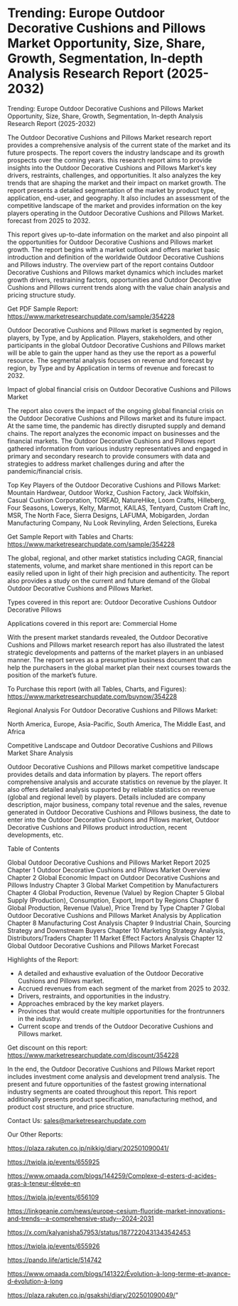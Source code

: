 # Trending: Europe Outdoor Decorative Cushions and Pillows Market Opportunity, Size, Share, Growth, Segmentation, In-depth Analysis Research Report (2025-2032)
 Trending: Europe Outdoor Decorative Cushions and Pillows Market Opportunity, Size, Share, Growth, Segmentation, In-depth Analysis Research Report (2025-2032)

The Outdoor Decorative Cushions and Pillows Market research report provides a comprehensive analysis of the current state of the market and its future prospects. The report covers the industry landscape and its growth prospects over the coming years. this research report aims to provide insights into the Outdoor Decorative Cushions and Pillows Market's key drivers, restraints, challenges, and opportunities. It also analyzes the key trends that are shaping the market and their impact on market growth. The report presents a detailed segmentation of the market by product type, application, end-user, and geography. It also includes an assessment of the competitive landscape of the market and provides information on the key players operating in the Outdoor Decorative Cushions and Pillows Market. forecast from 2025 to 2032.

This report gives up-to-date information on the market and also pinpoint all the opportunities for Outdoor Decorative Cushions and Pillows market growth. The report begins with a market outlook and offers market basic introduction and definition of the worldwide Outdoor Decorative Cushions and Pillows industry. The overview part of the report contains Outdoor Decorative Cushions and Pillows market dynamics which includes market growth drivers, restraining factors, opportunities and Outdoor Decorative Cushions and Pillows current trends along with the value chain analysis and pricing structure study.

Get PDF Sample Report: https://www.marketresearchupdate.com/sample/354228

Outdoor Decorative Cushions and Pillows market is segmented by region, players, by Type, and by Application. Players, stakeholders, and other participants in the global Outdoor Decorative Cushions and Pillows market will be able to gain the upper hand as they use the report as a powerful resource. The segmental analysis focuses on revenue and forecast by region, by Type and by Application in terms of revenue and forecast to 2032.

Impact of global financial crisis on Outdoor Decorative Cushions and Pillows Market

The report also covers the impact of the ongoing global financial crisis on the Outdoor Decorative Cushions and Pillows market and its future impact. At the same time, the pandemic has directly disrupted supply and demand chains. The report analyzes the economic impact on businesses and the financial markets. The Outdoor Decorative Cushions and Pillows report gathered information from various industry representatives and engaged in primary and secondary research to provide consumers with data and strategies to address market challenges during and after the pandemic/financial crisis.

Top Key Players of the Outdoor Decorative Cushions and Pillows Market:
Mountain Hardwear, Outdoor Workz, Cushion Factory, Jack Wolfskin, Casual Cushion Corporation, TOREAD, NatureHike, Loom Crafts, Hilleberg, Four Seasons, Lowerys, Kelty, Marmot, KAILAS, Tentyard, Custom Craft Inc, MSR, The North Face, Sierra Designs, LAFUMA, Mobigarden, Jordan Manufacturing Company, Nu Look Revinyling, Arden Selections, Eureka


Get Sample Report with Tables and Charts: https://www.marketresearchupdate.com/sample/354228

The global, regional, and other market statistics including CAGR, financial statements, volume, and market share mentioned in this report can be easily relied upon in light of their high precision and authenticity. The report also provides a study on the current and future demand of the Global Outdoor Decorative Cushions and Pillows Market.

Types covered in this report are:
Outdoor Decorative Cushions
Outdoor Decorative Pillows


Applications covered in this report are:
Commercial
Home


With the present market standards revealed, the Outdoor Decorative Cushions and Pillows market research report has also illustrated the latest strategic developments and patterns of the market players in an unbiased manner. The report serves as a presumptive business document that can help the purchasers in the global market plan their next courses towards the position of the market’s future.

To Purchase this report (with all Tables, Charts, and Figures): https://www.marketresearchupdate.com/buynow/354228

Regional Analysis For Outdoor Decorative Cushions and Pillows Market:

North America, Europe, Asia-Pacific, South America, The Middle East, and Africa

Competitive Landscape and Outdoor Decorative Cushions and Pillows Market Share Analysis

Outdoor Decorative Cushions and Pillows market competitive landscape provides details and data information by players. The report offers comprehensive analysis and accurate statistics on revenue by the player. It also offers detailed analysis supported by reliable statistics on revenue (global and regional level) by players. Details included are company description, major business, company total revenue and the sales, revenue generated in Outdoor Decorative Cushions and Pillows business, the date to enter into the Outdoor Decorative Cushions and Pillows market, Outdoor Decorative Cushions and Pillows product introduction, recent developments, etc.

Table of Contents

Global Outdoor Decorative Cushions and Pillows Market Report 2025
Chapter 1 Outdoor Decorative Cushions and Pillows Market Overview
Chapter 2 Global Economic Impact on Outdoor Decorative Cushions and Pillows Industry
Chapter 3 Global Market Competition by Manufacturers
Chapter 4 Global Production, Revenue (Value) by Region
Chapter 5 Global Supply (Production), Consumption, Export, Import by Regions
Chapter 6 Global Production, Revenue (Value), Price Trend by Type
Chapter 7 Global Outdoor Decorative Cushions and Pillows Market Analysis by Application
Chapter 8 Manufacturing Cost Analysis
Chapter 9 Industrial Chain, Sourcing Strategy and Downstream Buyers
Chapter 10 Marketing Strategy Analysis, Distributors/Traders
Chapter 11 Market Effect Factors Analysis
Chapter 12 Global Outdoor Decorative Cushions and Pillows Market Forecast

Highlights of the Report:

- A detailed and exhaustive evaluation of the Outdoor Decorative Cushions and Pillows market.
- Accrued revenues from each segment of the market from 2025 to 2032.
- Drivers, restraints, and opportunities in the industry.
- Approaches embraced by the key market players.
- Provinces that would create multiple opportunities for the frontrunners in the industry.
- Current scope and trends of the Outdoor Decorative Cushions and Pillows market.

Get discount on this report: https://www.marketresearchupdate.com/discount/354228

In the end, the Outdoor Decorative Cushions and Pillows Market report includes investment come analysis and development trend analysis. The present and future opportunities of the fastest growing international industry segments are coated throughout this report. This report additionally presents product specification, manufacturing method, and product cost structure, and price structure.

Contact Us:
sales@marketresearchupdate.com

Our Other Reports:

https://plaza.rakuten.co.jp/nikkig/diary/202501090041/

https://twipla.jp/events/655925

https://www.omaada.com/blogs/144259/Complexe-d-esters-d-acides-gras-à-teneur-élevée-en

https://twipla.jp/events/656109

https://linkgeanie.com/news/europe-cesium-fluoride-market-innovations-and-trends--a-comprehensive-study--2024-2031

https://x.com/kalyanisha57953/status/1877220431343542453

https://twipla.jp/events/655926

https://pando.life/article/514742

https://www.omaada.com/blogs/141322/Évolution-à-long-terme-et-avance-d-évolution-à-long

https://plaza.rakuten.co.jp/gsakshi/diary/202501090049/"
